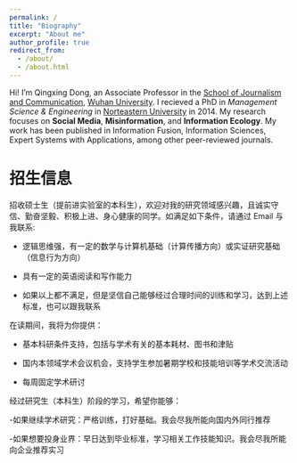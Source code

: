 ```yaml
---
permalink: /
title: "Biography"
excerpt: "About me"
author_profile: true
redirect_from: 
  - /about/
  - /about.html
---
```

Hi! I’m Qingxing Dong, an Associate Professor in the [School of Journalism and Communication](http://journal.whu.edu.cn/en/index), [Wuhan University](https://en.whu.edu.cn/). I recieved a PhD in *Management Science & Engineering* in [Norteastern University](http://english.neu.edu.cn/) in 2014. My research focuses on **Social Media**, **Misinformation**, and **Information Ecology**. My work has been published in Information Fusion, Information Sciences, Expert Systems with Applications,  among other peer-reviewed journals.

# 招生信息

 招收硕士生（提前进实验室的本科生），欢迎对我的研究领域感兴趣，且诚实守信、勤奋坚毅、积极上进、身心健康的同学。如满足如下条件，请通过 Email 与我联系:

- 逻辑思维强，有一定的数学与计算机基础（计算传播方向）或实证研究基础（信息行为方向）

- 具有一定的英语阅读和写作能力

- 如果以上都不满足，但是坚信自己能够经过合理时间的训练和学习，达到上述标准，也可以跟我联系

在读期间，我将为你提供：

- 基本科研条件支持，包括与学术有关的基本耗材、图书和津贴

- 国内本领域学术会议机会，支持学生参加暑期学校和技能培训等学术交流活动

- 每周固定学术研讨

经过研究生（本科生）阶段的学习，希望你能够：

-如果继续学术研究：严格训练，打好基础。我会尽我所能向国内外同行推荐

-如果想要投身业界：早日达到毕业标准，学习相关工作技能知识。我会尽我所能向企业推荐实习 

